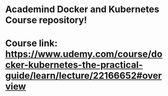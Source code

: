 # Academind Docker and Kubernetes Course repository!

# Course link: https://www.udemy.com/course/docker-kubernetes-the-practical-guide/learn/lecture/22166652#overview

